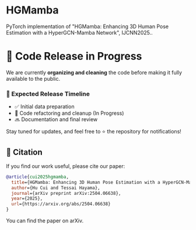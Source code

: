 # HGMamba
PyTorch implementation of "HGMamba: Enhancing 3D Human Pose Estimation with a HyperGCN-Mamba Network", IJCNN2025..

# 🔧 Code Release in Progress  

We are currently **organizing and cleaning** the code before making it fully available to the public.  

### 📅 Expected Release Timeline  
- ✅ Initial data preparation  
- 🔄 Code refactoring and cleanup (In Progress)  
- 🔜 Documentation and final review  

Stay tuned for updates, and feel free to ⭐ the repository for notifications!  


## 📄 Citation
If you find our work useful, please cite our paper:

```bibtex
@article{cui2025hgmamba,
  title={HGMamba: Enhancing 3D Human Pose Estimation with a HyperGCN-Mamba Network},
  author={Hu Cui and Tessai Hayama},
  journal={arXiv preprint arXiv:2504.06638},
  year={2025},
  url={https://arxiv.org/abs/2504.06638}
}
```
You can find the paper on arXiv.
